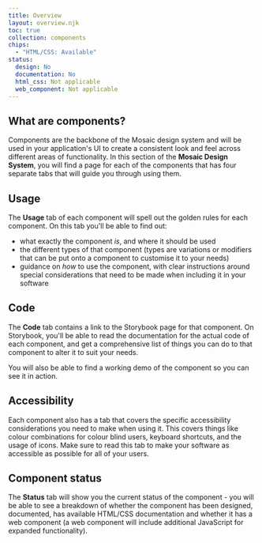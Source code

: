 ```yaml
---
title: Overview
layout: overview.njk
toc: true
collection: components
chips:
  - "HTML/CSS: Available"
status:
  design: No
  documentation: No
  html_css: Not applicable
  web_component: Not applicable
---
```

## What are components?

Components are the backbone of the Mosaic design system and will be used in your application's UI to create a consistent look and feel across different areas of functionality. In this section of the **Mosaic Design System**, you will find a page for each of the components that has four separate tabs that will guide you through using them.

## Usage

The **Usage** tab of each component will spell out the golden rules for each component. On this tab you'll be able to find out:

- what exactly the component *is*, and where it should be used
- the different types of that component (types are variations or modifiers that can be put onto a component to customise it to your needs)
- guidance on *how* to use the component, with clear instructions around special considerations that need to be made when including it in your software


## Code

The **Code** tab contains a link to the Storybook page for that component. On Storybook, you'll be able to read the documentation for the actual code of each component, and get a comprehensive list of things you can do to that component to alter it to suit your needs.

You will also be able to find a working demo of the component so you can see it in action. 

## Accessibility

Each component also has a tab that covers the specific accessibility considerations you need to make when using it. This covers things like colour combinations for colour blind users, keyboard shortcuts, and the usage of icons. Make sure to read this tab to make your software as accessible as possible for all of your users.

## Component status

The **Status** tab will show you the current status of the component - you will be able to see a breakdown of whether the component has been designed, documented, has available HTML/CSS documentation and whether it has a web component (a web component will include additional JavaScript for expanded functionality). 